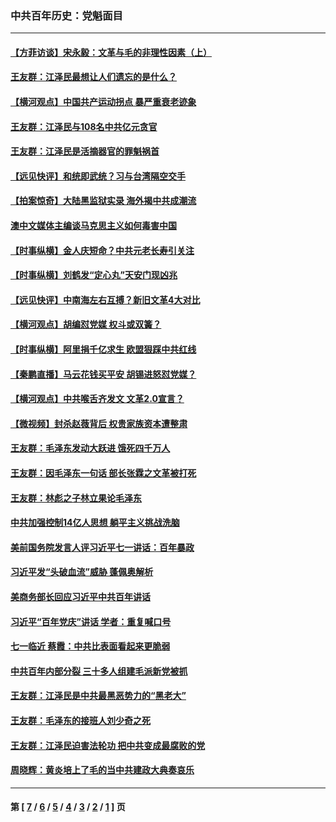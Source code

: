 ### 中共百年历史：党魁面目
---
#### [【方菲访谈】宋永毅：文革与毛的非理性因素（上）](../../pages/nf1176107/n13469956.md?04020430) 
#### [王友群：江泽民最想让人们遗忘的是什么？](../../pages/nf1176107/n13408949.md?04020430) 
#### [【横河观点】中国共产运动拐点 暴严重衰老迹象](../../pages/nf1176107/n13388333.md?04020430) 
#### [王友群：江泽民与108名中共亿元贪官](../../pages/nf1176107/n13352358.md?04020430) 
#### [王友群：江泽民是活摘器官的罪魁祸首](../../pages/nf1176107/n13336903.md?04020430) 
#### [【远见快评】和统即武统？习与台湾隔空交手](../../pages/nf1176107/n13297739.md?04020430) 
#### [【拍案惊奇】大陆黑监狱实录 海外揭中共成潮流](../../pages/nf1176107/n13288853.md?04020430) 
#### [澳中文媒体主编谈马克思主义如何毒害中国](../../pages/nf1176107/n13257387.md?04020430) 
#### [【时事纵横】金人庆短命？中共元老长寿引关注](../../pages/nf1176107/n13217934.md?04020430) 
#### [【时事纵横】刘鹤发“定心丸”天安门现凶兆](../../pages/nf1176107/n13215416.md?04020430) 
#### [【远见快评】中南海左右互搏？新旧文革4大对比](../../pages/nf1176107/n13214745.md?04020430) 
#### [【横河观点】胡编怼党媒 权斗或双簧？](../../pages/nf1176107/n13210864.md?04020430) 
#### [【时事纵横】阿里捐千亿求生 欧盟狠踩中共红线](../../pages/nf1176107/n13206431.md?04020430) 
#### [【秦鹏直播】马云花钱买平安 胡锡进怒怼党媒？](../../pages/nf1176107/n13206392.md?04020430) 
#### [【横河观点】中共喉舌齐发文 文革2.0宣言？](../../pages/nf1176107/n13201248.md?04020430) 
#### [【微视频】封杀赵薇背后 权贵家族资本遭整肃](../../pages/nf1176107/n13197798.md?04020430) 
#### [王友群：毛泽东发动大跃进 饿死四千万人](../../pages/nf1176107/n13177158.md?04020430) 
#### [王友群：因毛泽东一句话 部长张霖之文革被打死](../../pages/nf1176107/n13161711.md?04020430) 
#### [王友群：林彪之子林立果论毛泽东](../../pages/nf1176107/n13128622.md?04020430) 
#### [中共加强控制14亿人思想 躺平主义挑战洗脑](../../pages/nf1176107/n13094299.md?04020430) 
#### [美前国务院发言人评习近平七一讲话：百年暴政](../../pages/nf1176107/n13066986.md?04020430) 
#### [习近平发“头破血流”威胁 蓬佩奥解析](../../pages/nf1176107/n13063604.md?04020430) 
#### [美商务部长回应习近平中共百年讲话](../../pages/nf1176107/n13062903.md?04020430) 
#### [习近平“百年党庆”讲话 学者：重复喊口号](../../pages/nf1176107/n13061411.md?04020430) 
#### [七一临近 蔡霞：中共比表面看起来更脆弱](../../pages/nf1176107/n13056418.md?04020430) 
#### [中共百年内部分裂 三十多人组建毛派新党被抓](../../pages/nf1176107/n13044023.md?04020430) 
#### [王友群：江泽民是中共最黑恶势力的“黑老大”](../../pages/nf1176107/n13022180.md?04020430) 
#### [王友群：毛泽东的接班人刘少奇之死](../../pages/nf1176107/n12991772.md?04020430) 
#### [王友群：江泽民迫害法轮功 把中共变成最腐败的党](../../pages/nf1176107/n12947347.md?04020430) 
#### [周晓辉：黄炎培上了毛的当中共建政大典奏哀乐](../../pages/nf1176107/n12942780.md?04020430) 

---
#### 第 [ [7](./7.md?04020430) / [6](./6.md?04020430) / [5](./5.md?04020430) / [4](./4.md?04020430) / [3](./3.md?04020430) / [2](./2.md?04020430) / [1](./1.md?04020430) ] 页
